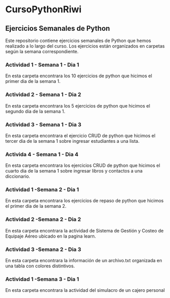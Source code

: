 # CursoPythonRiwi

## Ejercicios Semanales de Python

Este repositorio contiene ejercicios semanales de Python que hemos realizado a lo largo del curso. Los ejercicios están organizados en carpetas según la semana correspondiente.

### Actividad 1 - Semana 1 - Dia 1

En esta carpeta encontrara los 10 ejercicios de python que hicimos el primer dia de la semana 1.

### Actividad 2 - Semana 1 - Dia 2

En esta carpeta encontrara los 5 ejercicios de python que hicimos el segundo dia de la semana 1.

### Actividad 3 - Semana 1 - Dia 3

En esta carpeta encontrara el ejercicio CRUD de python que hicimos el tercer dia de la semana 1 sobre ingresar estudiantes a una lista.

### Activida 4 - Semana 1 - Dia 4

En esta carpeta encontrara los ejercicios CRUD de python que hicimos el cuarto dia de la semana 1 sobre ingresar libros y contactos a una diccionario.

### Actividad 1 -Semana 2 - Dia 1

En esta carpeta encontrara los ejercicios de repaso de python que hicimos el primer dia de la semana 2.

### Actividad 2 -Semana 2 - Dia 2

En esta carpeta encontrara la actividad de Sistema de Gestión y Costeo de Equipaje Aéreo ubicado en la pagina learn.

### Actividad 3 -Semana 2 - Dia 3

En esta carpeta encontrara la información de un archivo.txt organizada en una tabla con colores distintivos.

### Actividad 1 -Semana 3 - Dia 1

En esta carpeta encontrara la actividad del simulacro de un cajero personal